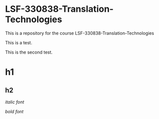 # LSF-330838-Translation-Technologies
This is a repository for the course LSF-330838-Translation-Technologies

This is a test.

This is the second test.

# h1

## h2

_italic font_ 

*bold font*